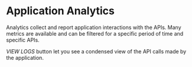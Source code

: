 # Application Analytics

Analytics collect and report application interactions with the APIs. 
Many metrics are available and can be filtered for a specific period of time and specific APIs.

*VIEW LOGS* button let you see a condensed view of the API calls made by the application.
